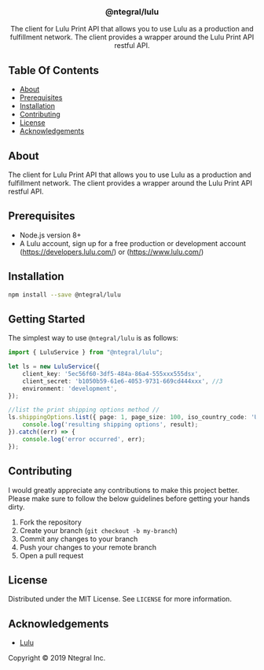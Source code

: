 <p align="center">
  <h3 align="center">
    @ntegral/lulu
  </h3>

  <p align="center">
    The client for Lulu Print API that allows you to use Lulu as a production and fulfillment network. The client provides
    a wrapper around the Lulu Print API restful API.
  </p>
</p>

## Table Of Contents

- [About](#about)
- [Prerequisites](#prerequisites)
- [Installation](#installation)
- [Contributing](#contributing)
- [License](#license)
- [Acknowledgements](#acknowledgements)


## About

The client for Lulu Print API that allows you to use Lulu as a production and fulfillment network. The client provides
a wrapper around the Lulu Print API restful API.

## Prerequisites

- Node.js version 8+
- A Lulu account, sign up for a free production or development account (https://developers.lulu.com/) or (https://www.lulu.com/)


## Installation

```bash
npm install --save @ntegral/lulu
```

## Getting Started

The simplest way to use `@ntegral/lulu` is as follows:

```typescript
import { LuluService } from "@ntegral/lulu";

let ls = new LuluService({
    client_key: '5ec56f60-3df5-484a-86a4-555xxx555dsx',
    client_secret: 'b1050b59-61e6-4053-9731-669cd444xxx', //3
    environment: 'development',
});

//list the print shipping options method //
ls.shippingOptions.list({ page: 1, page_size: 100, iso_country_code: 'US' }).then((result) => {
    console.log('resulting shipping options', result);
}).catch((err) => {
    console.log('error occurred', err);
});
```

## Contributing

I would greatly appreciate any contributions to make this project better. Please
make sure to follow the below guidelines before getting your hands dirty.

1. Fork the repository
2. Create your branch (`git checkout -b my-branch`)
3. Commit any changes to your branch
4. Push your changes to your remote branch
5. Open a pull request

## License

Distributed under the MIT License. See `LICENSE` for more information.

## Acknowledgements

- [Lulu](https://www.lulu.com)

Copyright &copy; 2019 Ntegral Inc.